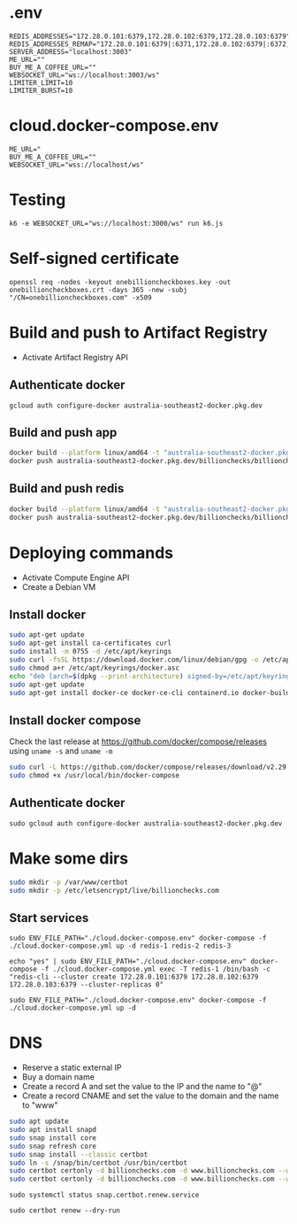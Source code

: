 # .env

```
REDIS_ADDRESSES="172.28.0.101:6379,172.28.0.102:6379,172.28.0.103:6379"
REDIS_ADDRESSES_REMAP="172.28.0.101:6379|:6371,172.28.0.102:6379|:6372,172.28.0.103:6379|:6373"
SERVER_ADDRESS="localhost:3003"
ME_URL=""
BUY_ME_A_COFFEE_URL=""
WEBSOCKET_URL="ws://localhost:3003/ws"
LIMITER_LIMIT=10
LIMITER_BURST=10
```

# cloud.docker-compose.env

```
ME_URL="
BUY_ME_A_COFFEE_URL=""
WEBSOCKET_URL="wss://localhost/ws"
```

# Testing

`k6 -e WEBSOCKET_URL="ws://localhost:3000/ws" run k6.js`

# Self-signed certificate

`openssl req -nodes -keyout onebillioncheckboxes.key -out onebillioncheckboxes.crt -days 365 -new -subj "/CN=onebillioncheckboxes.com" -x509`

# Build and push to Artifact Registry

- Activate Artifact Registry API

## Authenticate docker

`gcloud auth configure-docker australia-southeast2-docker.pkg.dev`

## Build and push app

```bash
docker build --platform linux/amd64 -t "australia-southeast2-docker.pkg.dev/billionchecks/billionchecks/app" .
docker push australia-southeast2-docker.pkg.dev/billionchecks/billionchecks/app
```

## Build and push redis

```bash
docker build --platform linux/amd64 -t "australia-southeast2-docker.pkg.dev/billionchecks/billionchecks/redis" -f ./redis/dockerfile .
docker push australia-southeast2-docker.pkg.dev/billionchecks/billionchecks/redis
```

# Deploying commands

- Activate Compute Engine API
- Create a Debian VM

## Install docker

```bash
sudo apt-get update
sudo apt-get install ca-certificates curl
sudo install -m 0755 -d /etc/apt/keyrings
sudo curl -fsSL https://download.docker.com/linux/debian/gpg -o /etc/apt/keyrings/docker.asc
sudo chmod a+r /etc/apt/keyrings/docker.asc
echo "deb [arch=$(dpkg --print-architecture) signed-by=/etc/apt/keyrings/docker.asc] https://download.docker.com/linux/debian $(. /etc/os-release && echo "$VERSION_CODENAME") stable" | sudo tee /etc/apt/sources.list.d/docker.list > /dev/null
sudo apt-get update
sudo apt-get install docker-ce docker-ce-cli containerd.io docker-buildx-plugin docker-compose-plugin
```

## Install docker compose

Check the last release at https://github.com/docker/compose/releases using `uname -s` and `uname -m`

```bash
sudo curl -L https://github.com/docker/compose/releases/download/v2.29.2/docker-compose-linux-x86_64 -o /usr/local/bin/docker-compose`
sudo chmod +x /usr/local/bin/docker-compose
```

## Authenticate docker

`sudo gcloud auth configure-docker australia-southeast2-docker.pkg.dev`

# Make some dirs

```bash
sudo mkdir -p /var/www/certbot
sudo mkdir -p /etc/letsencrypt/live/billionchecks.com
```

## Start services

`sudo ENV_FILE_PATH="./cloud.docker-compose.env" docker-compose -f ./cloud.docker-compose.yml up -d redis-1 redis-2 redis-3`

`echo "yes" | sudo ENV_FILE_PATH="./cloud.docker-compose.env" docker-compose -f ./cloud.docker-compose.yml exec -T redis-1 /bin/bash -c "redis-cli --cluster create 172.28.0.101:6379 172.28.0.102:6379 172.28.0.103:6379 --cluster-replicas 0"`

`sudo ENV_FILE_PATH="./cloud.docker-compose.env" docker-compose -f ./cloud.docker-compose.yml up -d`

# DNS

- Reserve a static external IP
- Buy a domain name
- Create a record A and set the value to the IP and the name to "@"
- Create a record CNAME and set the value to the domain and the name to "www"

```bash
sudo apt update
sudo apt install snapd
sudo snap install core
sudo snap refresh core
sudo snap install --classic certbot
sudo ln -s /snap/bin/certbot /usr/bin/certbot
sudo certbot certonly -d billionchecks.com -d www.billionchecks.com --webroot --webroot-path /var/www/certbot --dry-run
sudo certbot certonly -d billionchecks.com -d www.billionchecks.com --webroot --webroot-path /var/www/certbot
```

`sudo systemctl status snap.certbot.renew.service`

`sudo certbot renew --dry-run`
